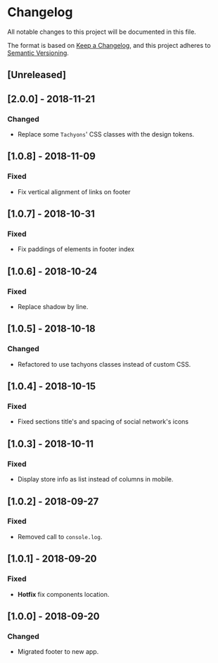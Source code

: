 # Changelog
All notable changes to this project will be documented in this file.

The format is based on [Keep a Changelog](https://keepachangelog.com/en/1.0.0/),
and this project adheres to [Semantic Versioning](https://semver.org/spec/v2.0.0.html).

## [Unreleased]

## [2.0.0] - 2018-11-21
### Changed
- Replace some `Tachyons`' CSS classes with the design tokens.

## [1.0.8] - 2018-11-09
### Fixed
- Fix vertical alignment of links on footer

## [1.0.7] - 2018-10-31
### Fixed
- Fix paddings of elements in footer index

## [1.0.6] - 2018-10-24
### Fixed
- Replace shadow by line.

## [1.0.5] - 2018-10-18
### Changed
- Refactored to use tachyons classes instead of custom CSS.

## [1.0.4] - 2018-10-15
### Fixed
- Fixed sections title's and spacing of social network's icons

## [1.0.3] - 2018-10-11

### Fixed
- Display store info as list instead of columns in mobile.

## [1.0.2] - 2018-09-27
### Fixed
- Removed call to `console.log`.

## [1.0.1] - 2018-09-20
### Fixed
- **Hotfix** fix components location.

## [1.0.0] - 2018-09-20
### Changed
- Migrated footer to new app.
